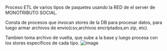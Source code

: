 Proceso ETL de varios tipos de paquetes usando la RED de el server de MONOTRIBUTO SOCIAL.

Consta de procesos que invocan stores de la DB para procesar datos, para luego armar archivos de envio(csv,archivos encriptados,en zip, etc).

Tambien toma archivo de vuelta, que sube a la base y luego procesa con los stores especificos de cada tipo.
![image](https://github.com/user-attachments/assets/8fdf1a4e-3a37-497a-9d14-9b286742eebe)
